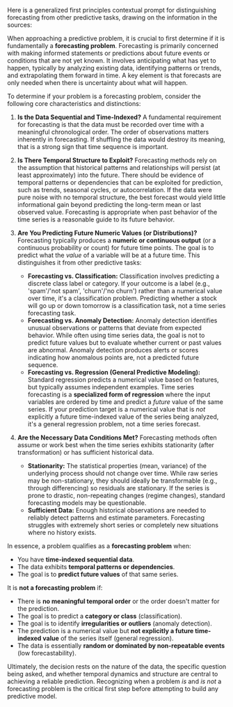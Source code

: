 Here is a generalized first principles contextual prompt for distinguishing forecasting from other predictive tasks, drawing on the information in the sources:

When approaching a predictive problem, it is crucial to first determine if it is fundamentally a **forecasting problem**. Forecasting is primarily concerned with making informed statements or predictions about future events or conditions that are not yet known. It involves anticipating what has yet to happen, typically by analyzing existing data, identifying patterns or trends, and extrapolating them forward in time. A key element is that forecasts are only needed when there is uncertainty about what will happen.

To determine if your problem is a forecasting problem, consider the following core characteristics and distinctions:

1.  **Is the Data Sequential and Time-Indexed?** A fundamental requirement for forecasting is that the data must be recorded over time with a meaningful chronological order. The order of observations matters inherently in forecasting. If shuffling the data would destroy its meaning, that is a strong sign that time sequence is important.
2.  **Is There Temporal Structure to Exploit?** Forecasting methods rely on the assumption that historical patterns and relationships will persist (at least approximately) into the future. There should be evidence of temporal patterns or dependencies that can be exploited for prediction, such as trends, seasonal cycles, or autocorrelation. If the data were pure noise with no temporal structure, the best forecast would yield little informational gain beyond predicting the long-term mean or last observed value. Forecasting is appropriate when past behavior of the time series is a reasonable guide to its future behavior.
3.  **Are You Predicting Future Numeric Values (or Distributions)?** Forecasting typically produces a **numeric or continuous output** (or a continuous probability or count) for future time points. The goal is to predict what the *value* of a variable will be at a future time. This distinguishes it from other predictive tasks:
    *   **Forecasting vs. Classification:** Classification involves predicting a discrete class label or category. If your outcome is a label (e.g., 'spam'/'not spam', 'churn'/'no churn') rather than a numerical value over time, it's a classification problem. Predicting whether a stock will go up or down tomorrow is a classification task, not a time series forecasting task.
    *   **Forecasting vs. Anomaly Detection:** Anomaly detection identifies unusual observations or patterns that deviate from expected behavior. While often using time series data, the goal is not to predict future values but to evaluate whether current or past values are abnormal. Anomaly detection produces alerts or scores indicating how anomalous points are, not a predicted future sequence.
    *   **Forecasting vs. Regression (General Predictive Modeling):** Standard regression predicts a numerical value based on features, but typically assumes independent examples. Time series forecasting is a **specialized form of regression** where the input variables are ordered by time and predict a *future* value of the same series. If your prediction target is a numerical value that is *not* explicitly a future time-indexed value of the series being analyzed, it's a general regression problem, not a time series forecast.

4.  **Are the Necessary Data Conditions Met?** Forecasting methods often assume or work best when the time series exhibits stationarity (after transformation) or has sufficient historical data.
    *   **Stationarity:** The statistical properties (mean, variance) of the underlying process should not change over time. While raw series may be non-stationary, they should ideally be transformable (e.g., through differencing) so residuals are stationary. If the series is prone to drastic, non-repeating changes (regime changes), standard forecasting models may be questionable.
    *   **Sufficient Data:** Enough historical observations are needed to reliably detect patterns and estimate parameters. Forecasting struggles with extremely short series or completely new situations where no history exists.

In essence, a problem qualifies as a **forecasting problem** when:
*   You have **time-indexed sequential data**.
*   The data exhibits **temporal patterns or dependencies**.
*   The goal is to **predict future values** of that same series.

It is **not a forecasting problem** if:
*   There is **no meaningful temporal order** or the order doesn't matter for the prediction.
*   The goal is to predict a **category or class** (classification).
*   The goal is to identify **irregularities or outliers** (anomaly detection).
*   The prediction is a numerical value but **not explicitly a future time-indexed value** of the series itself (general regression).
*   The data is essentially **random or dominated by non-repeatable events** (low forecastability).

Ultimately, the decision rests on the nature of the data, the specific question being asked, and whether temporal dynamics and structure are central to achieving a reliable prediction. Recognizing when a problem *is* and *is not* a forecasting problem is the critical first step before attempting to build any predictive model.
